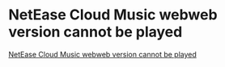 # NetEase Cloud Music webweb version cannot be played
[NetEase Cloud Music webweb version cannot be played](https://aiwithcloud.com/2022/09/16/netease_cloud_music_webweb_version_cannot_be_played/)